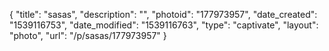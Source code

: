 {
    "title": "sasas",
    "description": "",
    "photoid": "177973957",
    "date_created": "1539116753",
    "date_modified": "1539116763",
    "type": "captivate",
    "layout": "photo",
    "url": "\/p\/sasas\/177973957"
}